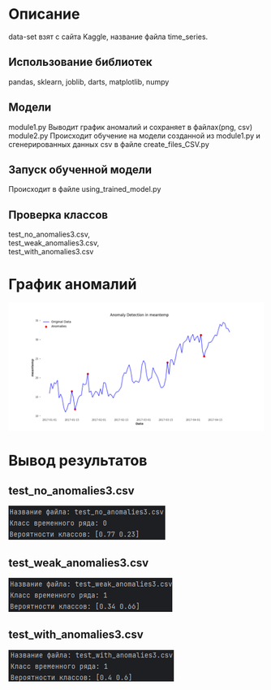 # Описание
data-set взят с сайта Kaggle, название файла time_series.

## Использование библиотек
pandas, sklearn, joblib, darts, matplotlib, numpy

## Модели
module1.py Выводит график аномалий и сохраняет в файлах(png, csv)<br>
module2.py Происходит обучение на модели созданной из module1.py и сгенерированных данных csv в файле create_files_CSV.py

## Запуск обученной модели
Происходит в файле using_trained_model.py

## Проверка классов
test_no_anomalies3.csv,<br>
test_weak_anomalies3.csv,<br>
test_with_anomalies3.csv

# График аномалий
![График аномамалий](images/anomaly_detection_plot.png)

# Вывод результатов
## test_no_anomalies3.csv
![Первый результат](images/test_no_anomalies3.csv.png)

## test_weak_anomalies3.csv
![Второй результат](images/test_weak_anomalies3.csv.png)

## test_with_anomalies3.csv
![Третий результат](images/test_with_anomalies3.csv.png)